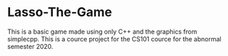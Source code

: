 # Lasso-The-Game
This is a basic game made using only C++ and the graphics from simplecpp.
This is a cource project for the CS101 cource for the abnormal semester 2020.
